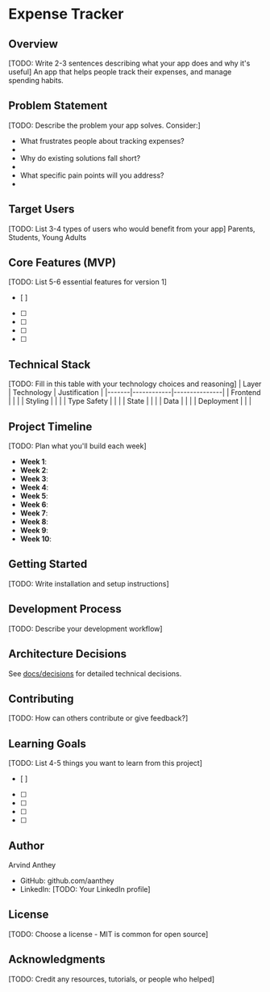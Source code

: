 # Expense Tracker

## Overview
[TODO: Write 2-3 sentences describing what your app does and why it's useful]
An app that helps people track their expenses, and manage spending habits. 

## Problem Statement
[TODO: Describe the problem your app solves. Consider:]
- What frustrates people about tracking expenses?
- 
- Why do existing solutions fall short?
- 
- What specific pain points will you address?
- 

## Target Users
[TODO: List 3-4 types of users who would benefit from your app]
Parents, Students, Young Adults
## Core Features (MVP)
[TODO: List 5-6 essential features for version 1]
- [  ] 
- [ ] 
- [ ] 
- [ ] 
- [ ] 

## Technical Stack
[TODO: Fill in this table with your technology choices and reasoning]
| Layer | Technology | Justification |
|-------|------------|---------------|
| Frontend | | |
| Styling | | |
| Type Safety | | |
| State | | |
| Data | | |
| Deployment | | |

## Project Timeline
[TODO: Plan what you'll build each week]
- **Week 1**: 
- **Week 2**: 
- **Week 3**: 
- **Week 4**: 
- **Week 5**: 
- **Week 6**: 
- **Week 7**: 
- **Week 8**: 
- **Week 9**: 
- **Week 10**: 

## Getting Started
[TODO: Write installation and setup instructions]

## Development Process
[TODO: Describe your development workflow]

## Architecture Decisions
See [docs/decisions](./docs/decisions) for detailed technical decisions.

## Contributing
[TODO: How can others contribute or give feedback?]

## Learning Goals
[TODO: List 4-5 things you want to learn from this project]
- [ ] 
- [ ] 
- [ ] 
- [ ] 
- [ ] 

## Author
Arvind Anthey 
- GitHub: github.com/aanthey
- LinkedIn: [TODO: Your LinkedIn profile]

## License
[TODO: Choose a license - MIT is common for open source]

## Acknowledgments
[TODO: Credit any resources, tutorials, or people who helped]

